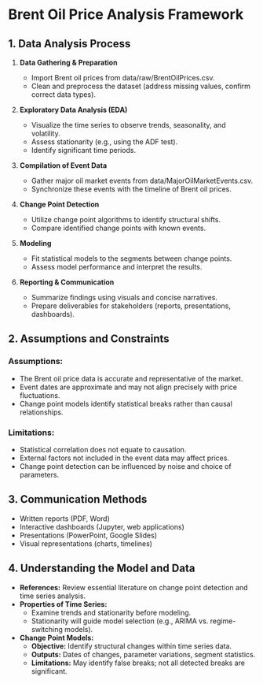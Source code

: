 # Brent Oil Price Analysis Framework

## 1. Data Analysis Process

1. **Data Gathering & Preparation**
   - Import Brent oil prices from data/raw/BrentOilPrices.csv.
   - Clean and preprocess the dataset (address missing values, confirm correct data types).
   
2. **Exploratory Data Analysis (EDA)**
   - Visualize the time series to observe trends, seasonality, and volatility.
   - Assess stationarity (e.g., using the ADF test).
   - Identify significant time periods.
   
3. **Compilation of Event Data**
   - Gather major oil market events from data/MajorOilMarketEvents.csv.
   - Synchronize these events with the timeline of Brent oil prices.
   
4. **Change Point Detection**
   - Utilize change point algorithms to identify structural shifts.
   - Compare identified change points with known events.
   
5. **Modeling**
   - Fit statistical models to the segments between change points.
   - Assess model performance and interpret the results.
   
6. **Reporting & Communication**
   - Summarize findings using visuals and concise narratives.
   - Prepare deliverables for stakeholders (reports, presentations, dashboards).

## 2. Assumptions and Constraints

### Assumptions:
- The Brent oil price data is accurate and representative of the market.
- Event dates are approximate and may not align precisely with price fluctuations.
- Change point models identify statistical breaks rather than causal relationships.

### Limitations:
- Statistical correlation does not equate to causation.
- External factors not included in the event data may affect prices.
- Change point detection can be influenced by noise and choice of parameters.

## 3. Communication Methods
- Written reports (PDF, Word)
- Interactive dashboards (Jupyter, web applications)
- Presentations (PowerPoint, Google Slides)
- Visual representations (charts, timelines)

## 4. Understanding the Model and Data
- **References:** Review essential literature on change point detection and time series analysis.
- **Properties of Time Series:**
  - Examine trends and stationarity before modeling.
  - Stationarity will guide model selection (e.g., ARIMA vs. regime-switching models).
- **Change Point Models:**
  - **Objective:** Identify structural changes within time series data.
  - **Outputs:** Dates of changes, parameter variations, segment statistics.
  - **Limitations:** May identify false breaks; not all detected breaks are significant.
